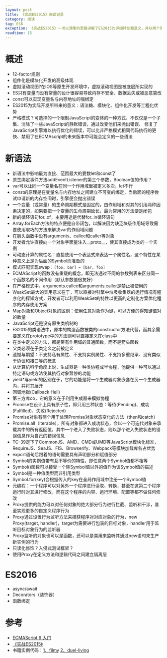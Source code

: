 ```yaml
---
layout: post
title: 《实战ES2015》阅读记录
category: 阅读
tag: ES6
exception: 《实战ES2015》一书以清晰的思路讲解了ES2015的详细特性和意义，并以两个实际案例展示了利用ES2015中的特性如何提高应用的前端和后端的开发速度和工程化模式，很值得一读
readtime: 15
---
```


# 概述
* 12-factor规则
* 组件化是模块化开发的高级体现
* 虚拟滚动视图?在IOS等原生开发环境中，虚拟滚动视图是被底层所实现的
* ES只有变量而没有常量的设计很容易导致内存不安全、数据丢失或被恶意篡改
* const可以实现变量名与内存地址的强绑定
* ES2015为实际开发所带来的意义：语法糖、模块化、组件化开发等工程化优势
* 严格模式？可选择的一个限制JavaScript的变体的一种方式、不仅仅是一个子集、消除了一些JavaScript的静默错误，通过改变他们来抛出错误、
修复了JavaScript引擎难以执行优化的错误，可以比非严格模式相同代码执行的更快、禁用了在ECMAscript的未来版本中可能会定义的一些语法

# 新语法
* 新语法中影响最为直接、范围最大的要数let和const了
* 原生绑定事件方法addEventListener的第三个参数，Boolean值的作用？
* var可以让同一个变量名在同一个作用域里被定义多次，let不行
* const的原理是在变量名与内存地址之间建立不可变的绑定，当后面的程序尝试申请新的内存空间时，引擎便会抛出错误
* 一个变量（或常量）的生命周期模式是固定的，由作用域和对其的引用两种因素决定的，如果要把一个变量的生命周期延长，最为常用的方法便是闭包
* 新的循环语句for..of，主要用途是代替for..in循环语句
* Array.forEach方法的特点便是自带闭包，以解决因为缺乏块级作用域导致需要使用取巧的方法来解决var的作用域问题
* 在箭头函数中没有arguments、callee和caller等对象
* 开发者允许直接向一个对象字面量注入__proto__，使其直接成为类的一个实例
* 可动态计算的属性名：直接使用一个表达式来表达一个属性名，这个特性在某种意义上是为后面的Symbol而准备的
* 模式匹配实现swap：`[foo, bar] = [bar, foo]`
* ECMAScript的函数没有重载的概念，即无法通过不同的参数列表来区分同一个函数名的不同作用（默认参数值很友好）
* 在严格模式中，arguments.callee和arguments.caller是禁止被使用的
* WeakSet最大的实用意义在于，可以直接对引擎中垃圾收集器的运行情况有程序化的探知方式，开发者可以利用WeakSet的特性以更高的定制化方案优化程序的内存使用方案
* Map对象和Object对象的区别：使用任意对象作为键，可以方便的得知键值对的数量
* JavaScript还是没有原生类机制的
* ES2015的类语法中，原本的构造函数被类的constructor方法代替，而其余需要定义在prototype中的方法则可以直接定义在class中
* 在类中定义的方法，都是带有作用域的普通函数，而不是箭头函数
* 父类必须在子类定义之前被定义
* 遗憾与期望：不支持私有属性、不支持实例属性、不支持多重继承、没有类似于协议和接口等的概念
* 从计算机科学角度上说，生成器是一种类协程或半协程，他提供一种可以通过特定语句或方法使其执行对象暂停的功能
* yield*与yield的区别在于，它的功能是将一个生成器对象嵌套在另一个生成器内，并将其展开
* 回调地狱(Callback Hell)
* 第三方库co，它的意义在于利用生成器来模拟协程
* Promise在设计上具有原子性，即只用三种状态：等待(Pending)、成功(Fulfilled)、失败(Rejected)
* Promise对象有两个用于处理Promise对象状态变化的方法（then和catch）
* Promise.all（iterable），所有对象都进入成功状态，会以一个可迭代对象来承载其中的所有返回值，其中一个进入了失败状态，则以那个进入失败状态的错误信息作为自己的错误信息
* TC-39定下了CommonJS、AMD、CMD或UMD等JavaScript模块化标准，RequireJS、SeaJS、FIS、Browserify、Webpack等模块加载库各占优势
* export语句后跟着的语句需要具有声明部分和赋值部分
* Symbol的实例值带有互不等价的特性，即任意两个Symbol值都不相等
* Symbol()函数可以接受一个除Symbol值以外的值作为该Symbol值的描述
* Symbol是一种值类型而非引用类型
* Symbol.for(key)会根据传入的key在全局作用域中注册一个Symbol值
* 元编程：一个程序可以对另外一个程序进行读取、转换，甚至在这第二个程序运行时对其进行修改，而在这个程序的内容、运行环境、配置等都不做任何修改
* Proxy提供的能力可以对任何对象的绝大部分行为进行拦截、监听和干涉，甚至实现更多的自定义程序行为
* Proxy通过设置行为监听方法来捕获程序对对应对象的行为，new Proxy(target, handler)，target为需要进行包装的目标对象，handler用于监听目标对象行为的监听器
* Proxy监听的对象也可以是函数，还可以是类用来监听其通过new语句来生产新实例的行为
* 只读化修饰？入侵式测试框架？
* 使用Proxy在定义方法和逻辑代码之间建立隔离层

# ES2016
* async/await
* Decorators（装饰器）
* 函数绑定

# 参考
* [ECMAScript 6 入门](http://es6.ruanyifeng.com/)
* [《实战ES2015》](https://book.douban.com/subject/26899930/)
* 书籍实例代码：[1、filmy](https://github.com/iwillwen/filmy) [2、duel-living](https://github.com/iwillwen/duel-living)